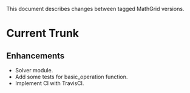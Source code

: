 This document describes changes between tagged MathGrid versions.


# Current Trunk

## Enhancements

- Solver module.
- Add some tests for basic_operation function.
- Implement CI with TravisCI.

